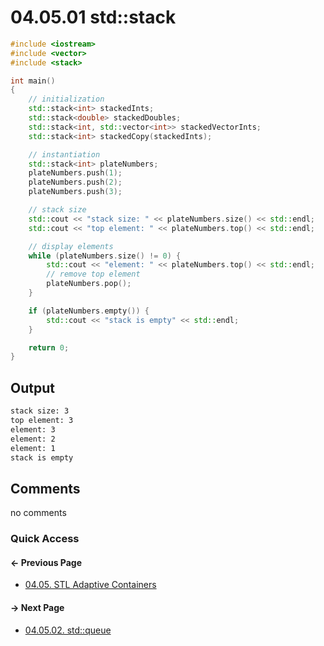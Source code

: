 # 04.05.01 std::stack

```cxx
#include <iostream>
#include <vector>
#include <stack>

int main()
{
    // initialization
    std::stack<int> stackedInts;
    std::stack<double> stackedDoubles;
    std::stack<int, std::vector<int>> stackedVectorInts;
    std::stack<int> stackedCopy(stackedInts);

    // instantiation
    std::stack<int> plateNumbers;
    plateNumbers.push(1);
    plateNumbers.push(2);
    plateNumbers.push(3);

    // stack size
    std::cout << "stack size: " << plateNumbers.size() << std::endl;
    std::cout << "top element: " << plateNumbers.top() << std::endl;

    // display elements
    while (plateNumbers.size() != 0) {
        std::cout << "element: " << plateNumbers.top() << std::endl;
        // remove top element
        plateNumbers.pop();
    }

    if (plateNumbers.empty()) {
        std::cout << "stack is empty" << std::endl;
    }

    return 0;
}

```

## Output

```txt
stack size: 3
top element: 3
element: 3
element: 2
element: 1
stack is empty
```

## Comments

no comments

### Quick Access

<div class="previous_page pagination">

#### &#8592; Previous Page

* [04.05. STL Adaptive Containers](./../../04.more_stl/05.adaptive/README.md)

</div>
<div class="next_page pagination">

#### &#8594; Next Page

* [04.05.02. std::queue](./../../04.more_stl/05.adaptive/02.queue.md)

</div>
